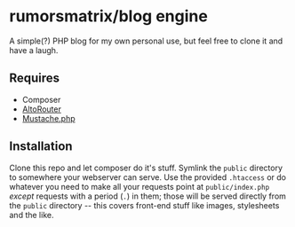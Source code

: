 # rumorsmatrix/blog engine

A simple(?) PHP blog for my own personal use, but feel free to clone it and have a laugh.


## Requires

* Composer
* [AltoRouter](https://github.com/dannyvankooten/AltoRouter)
* [Mustache.php](https://github.com/bobthecow/mustache.php)


## Installation

Clone this repo and let composer do it's stuff. Symlink the `public` directory to somewhere 
your webserver can serve. Use the provided `.htaccess` or do whatever you need to make all
your requests point at `public/index.php` _except_ requests with a period (`.`) in them; 
those will be served directly from the `public` directory -- this covers front-end stuff like
images, stylesheets and the like.




